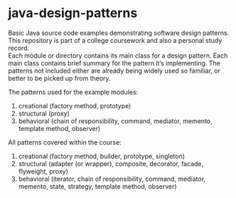 # java-design-patterns
Basic Java source code examples demonstrating software design patterns. This repository is part of a college coursework and also a personal study record.  
Each module or directory contains its main class for a design pattern. Each main class contains brief summary for the pattern it’s implementing. The patterns not included either are already being widely used so familiar, or better to be picked up from theory.

The patterns used for the example modules: 
1. creational (factory method, prototype)
2. structural (proxy)
3. behavioral (chain of responsibility, command, mediator, memento, template method, observer)

All patterns covered within the course:
1. creational (factory method, builder, prototype, singleton)
2. structural (adapter (or wrapper), composite, decorator, facade, flyweight, proxy)
3. behavioral (iterator, chain of responsibility, command, mediator, memento, state, strategy, template method, observer)